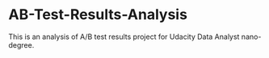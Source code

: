 # AB-Test-Results-Analysis
This is an analysis of A/B test results project for Udacity Data Analyst nano-degree.
